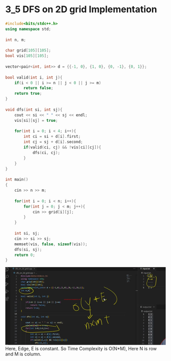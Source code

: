 # 3_5 DFS on 2D grid Implementation
```c++
#include<bits/stdc++.h>
using namespace std;

int n, m;

char grid[105][105];
bool vis[105][105];

vector<pair<int, int>> d = {{-1, 0}, {1, 0}, {0, -1}, {0, 1}};

bool valid(int i, int j){
    if(i < 0 || i >= n || j < 0 || j >= m)
        return false;
    return true;
}

void dfs(int si, int sj){
    cout << si << " " << sj << endl;
    vis[si][sj] = true;

    for(int i = 0; i < 4; i++){
        int ci = si + d[i].first;
        int cj = sj + d[i].second;
        if(valid(ci, cj) && !vis[ci][cj]){
            dfs(ci, cj);
        }
    }
}

int main()
{
    cin >> n >> m;

    for(int i = 0; i < n; i++){
        for(int j = 0; j < m; j++){
            cin >> grid[i][j];
        }
    }

    int si, sj;
    cin >> si >> sj;
    memset(vis, false, sizeof(vis));
    dfs(si, sj);
    return 0;
}
```
![DFS on 2D Grid](assets/image.png)
Here, Edge, E is constant. So Time Complexity is O(N*M), Here N is row and M is column.